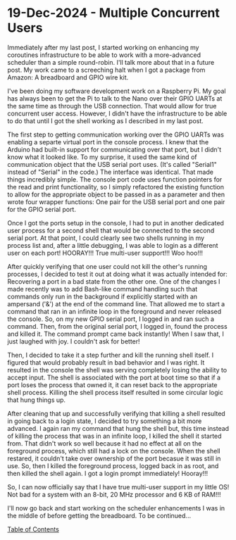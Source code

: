 # 19-Dec-2024 - Multiple Concurrent Users

Immediately after my last post, I started working on enhancing my coroutines infrastructure to be able to work with a more-advanced scheduler than a simple round-robin.  I'll talk more about that in a future post.  My work came to a screeching halt when I got a package from Amazon:  A breadboard and GPIO wire kit.

I've been doing my software development work on a Raspberry Pi.  My goal has always been to get the Pi to talk to the Nano over their GPIO UARTs at the same time as through the USB connection.  That would allow for true concurrent user access.  However, I didn't have the infrastructure to be able to do that until I got the shell working as I described in my last post.

The first step to getting communication working over the GPIO UARTs was enabling a separte virtual port in the console process.  I knew that the Arduino had built-in support for communicating over that port, but I didn't know what it looked like.  To my surprise, it used the same kind of communication object that the USB serial port uses.  (It's called "Serial1" instead of "Serial" in the code.)  The interface was identical.  That made things incredibly simple.  The console port code uses function pointers for the read and print functionality, so I simply refactored the existing function to allow for the appropriate object to be passed in as a parameter and then wrote four wrapper functions:  One pair for the USB serial port and one pair for the GPIO serial port.

Once I got the ports setup in the console, I had to put in another dedicated user process for a second shell that would be connected to the second serial port.  At that point, I could clearly see two shells running in my process list and, after a little debugging, I was able to login as a different user on each port!  HOORAY!!!  True multi-user support!!!  Woo hoo!!!

After quickly verifying that one user could not kill the other's running processes, I decided to test it out at doing what it was actually intended for:  Recovering a port in a bad state from the other one.  One of the changes I made recently was to add Bash-like command handling such that commands only run in the background if explicitly started with an ampersand ('&') at the end of the command line.  That allowed me to start a command that ran in an infinite loop in the foreground and never released the console.  So, on my new GPIO serial port, I logged in and ran such a command.  Then, from the original serial port, I logged in, found the process and killed it.  The command prompt came back instantly!  When I saw that, I just laughed with joy.  I couldn't ask for better!

Then, I decided to take it a step further and kill the running shell itself.  I figured that would probably result in bad behavior and I was right.  It resulted in the console the shell was serving completely losing the ability to accept input.  The shell is associated with the port at boot time so that if a port loses the process that owned it, it can reset back to the appropriate shell process.  Killing the shell process itself resulted in some circular logic that hung things up.

After cleaning that up and successfully verifying that killing a shell resulted in going back to a login state, I decided to try something a bit more advanced.  I again ran my command that hung the shell but, this time instead of killing the process that was in an infinite loop, I killed the shell it started from.  That didn't work so well because it had no effect at all on the foreground process, which still had a lock on the console.  When the shell restared, it couldn't take over ownership of the port becasue it was still in use.  So, then I killed the foreground process, logged back in as root, and then killed the shell again.  I got a login prompt immediately!  Hooray!!!

So, I can now officially say that I have true multi-user support in my little OS!  Not bad for a system with an 8-bit, 20 MHz processor and 6 KB of RAM!!!

I'll now go back and start working on the scheduler enhancements I was in the middle of before getting the breadboard.  To be continued...

[Table of Contents](.)
